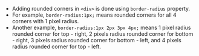 * Adding rounded corners in `<div>` is done using `border-radius` property.
* For example, `border-radius:1px;` means rounded corners for all 4 corners with 1 pixel radius.
* Another example, `border-radius:1px 2px 3px 4px;` means 1 pixel radius rounded corner for top - right, 2 pixels radius rounded corner for bottom - right, 3 pixels radius rounded corner for bottom - left, and 4 pixels radius rounded corner for top - left.